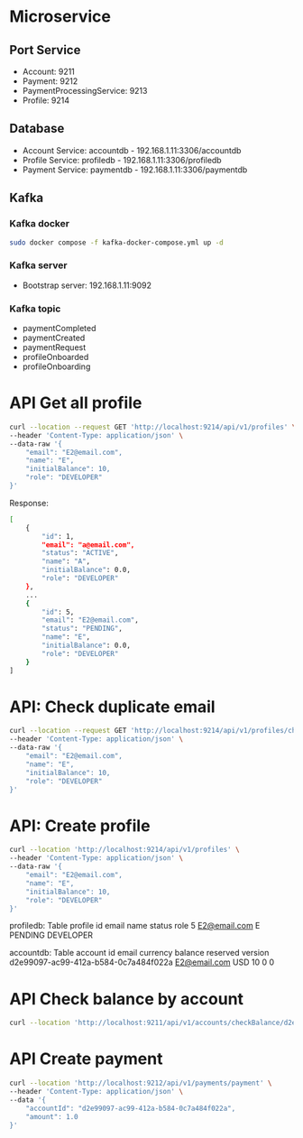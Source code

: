 # Microservice
## Port Service
* Account: 9211
* Payment: 9212
* PaymentProcessingService: 9213
* Profile: 9214

## Database
* Account Service: accountdb - 192.168.1.11:3306/accountdb
* Profile Service: profiledb - 192.168.1.11:3306/profiledb
* Payment Service: paymentdb - 192.168.1.11:3306/paymentdb

## Kafka
### Kafka docker
```sh
sudo docker compose -f kafka-docker-compose.yml up -d
```
### Kafka server
* Bootstrap server: 192.168.1.11:9092

### Kafka topic
* paymentCompleted
* paymentCreated
* paymentRequest
* profileOnboarded
* profileOnboarding



# API Get all profile
```sh
curl --location --request GET 'http://localhost:9214/api/v1/profiles' \
--header 'Content-Type: application/json' \
--data-raw '{
    "email": "E2@email.com",
    "name": "E",
    "initialBalance": 10,
    "role": "DEVELOPER"
}'
```

Response:
```sh
[
    {
        "id": 1,
        "email": "a@email.com",
        "status": "ACTIVE",
        "name": "A",
        "initialBalance": 0.0,
        "role": "DEVELOPER"
    },
    ...
    {
        "id": 5,
        "email": "E2@email.com",
        "status": "PENDING",
        "name": "E",
        "initialBalance": 0.0,
        "role": "DEVELOPER"
    }
]
```

# API: Check duplicate email
```sh
curl --location --request GET 'http://localhost:9214/api/v1/profiles/checkDuplicate/a@email.com' \
--header 'Content-Type: application/json' \
--data-raw '{
    "email": "E2@email.com",
    "name": "E",
    "initialBalance": 10,
    "role": "DEVELOPER"
}'
```

# API: Create profile
```sh
curl --location 'http://localhost:9214/api/v1/profiles' \
--header 'Content-Type: application/json' \
--data-raw '{
    "email": "E2@email.com",
    "name": "E",
    "initialBalance": 10,
    "role": "DEVELOPER"
}'
```

profiledb: Table profile
id	email	name	status	role
5	E2@email.com	E	PENDING	DEVELOPER

accountdb: Table account
id	email	currency	balance	reserved	version
d2e99097-ac99-412a-b584-0c7a484f022a	E2@email.com	USD	10	0	0


# API Check balance by account
```sh
curl --location 'http://localhost:9211/api/v1/accounts/checkBalance/d2e99097-ac99-412a-b584-0c7a484f022a'
```

# API Create payment
```sh
curl --location 'http://localhost:9212/api/v1/payments/payment' \
--header 'Content-Type: application/json' \
--data '{
    "accountId": "d2e99097-ac99-412a-b584-0c7a484f022a",
    "amount": 1.0
}'
```
